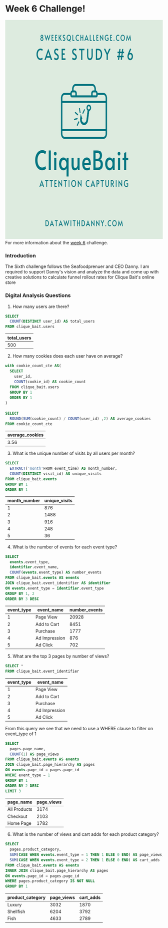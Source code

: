 # Week 6 Challenge!

<img src='clique-bait.png' alt="Clique Bait Logo" width=auto height="700">
For more information about the <a href="https://8weeksqlchallenge.com/case-study-6/">week 6</a> challenge. 

### Introduction
The Sixth challenge follows the Seafoodprenuer and CEO Danny. I am required to support Danny's vision and analyze the data and come up with creative solutions to calculate funnel rollout rates for Clique Bait's online store

### Digital Analysis Questions
1. How many users are there?
```sql
SELECT
  COUNT(DISTINCT user_id) AS total_users
FROM clique_bait.users
```
| total\_users |
| ------------ |
| 500          |

2. How many cookies does each user have on average?
```sql
with cookie_count_cte AS(
  SELECT 
    user_id,
    COUNT(cookie_id) AS cookie_count
  FROM clique_bait.users
  GROUP BY 1
  ORDER BY 1
)

SELECT
  ROUND(SUM(cookie_count) / COUNT(user_id) ,2) AS average_cookies
FROM cookie_count_cte
```
| average\_cookies |
| ---------------- |
| 3.56             |

3. What is the unique number of visits by all users per month?
```sql
SELECT
  EXTRACT('month'FROM event_time) AS month_number,
  COUNT(DISTINCT visit_id) AS unique_visits
FROM clique_bait.events
GROUP BY 1
ORDER BY 1
```
| month\_number | unique\_visits |
| ------------- | -------------- |
| 1             | 876            |
| 2             | 1488           |
| 3             | 916            |
| 4             | 248            |
| 5             | 36             |

4. What is the number of events for each event type?
```sql
SELECT
  events.event_type,
  identifier.event_name,
  COUNT(events.event_type) AS number_events
FROM clique_bait.events AS events
JOIN clique_bait.event_identifier AS identifier
ON events.event_type = identifier.event_type
GROUP BY 1, 2
ORDER BY 3 DESC
```
| event\_type | event\_name   | number\_events |
| ----------- | ------------- | -------------- |
| 1           | Page View     | 20928          |
| 2           | Add to Cart   | 8451           |
| 3           | Purchase      | 1777           |
| 4           | Ad Impression | 876            |
| 5           | Ad Click      | 702            |

5. What are the top 3 pages by number of views?
```sql
SELECT *
FROM clique_bait.event_identifier
```
| event\_type | event\_name   |
| ----------- | ------------- |
| 1           | Page View     |
| 2           | Add to Cart   |
| 3           | Purchase      |
| 4           | Ad Impression |
| 5           | Ad Click      |

From this query we see that we need to use a WHERE clause to filter on event_type of 1
```sql
SELECT
  pages.page_name,
  COUNT(1) AS page_views
FROM clique_bait.events AS events
JOIN clique_bait.page_hierarchy AS pages
ON events.page_id = pages.page_id
WHERE event_type = 1
GROUP BY 1
ORDER BY 2 DESC
LIMIT 3
```
| page\_name   | page\_views |
| ------------ | ----------- |
| All Products | 3174        |
| Checkout     | 2103        |
| Home Page    | 1782        |

6. What is the number of views and cart adds for each product category?
```sql
SELECT
  pages.product_category,
  SUM(CASE WHEN events.event_type = 1 THEN 1 ELSE 0 END) AS page_views,
  SUM(CASE WHEN events.event_type = 2 THEN 1 ELSE 0 END) AS cart_adds
FROM clique_bait.events AS events
INNER JOIN clique_bait.page_hierarchy AS pages
ON events.page_id = pages.page_id
WHERE pages.product_category IS NOT NULL
GROUP BY 1
```
| product\_category | page\_views | cart\_adds |
| ----------------- | ----------- | ---------- |
| Luxury            | 3032        | 1870       |
| Shellfish         | 6204        | 3792       |
| Fish              | 4633        | 2789       |



